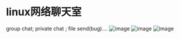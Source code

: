 # linux网络聊天室
group chat; private chat ; file send(bug)....
![image](https://github.com/guue/linux_chatroom/assets/115855430/d45ff8ac-ad8b-4b72-8e1c-64611835ff34)
![image](https://github.com/guue/linux_chatroom/assets/115855430/1c56b721-932e-4094-bbe4-39d29d862bcd)
![image](https://github.com/guue/linux_chatroom/assets/115855430/36738f3f-3170-438b-b38f-0e04f9f1b279)
